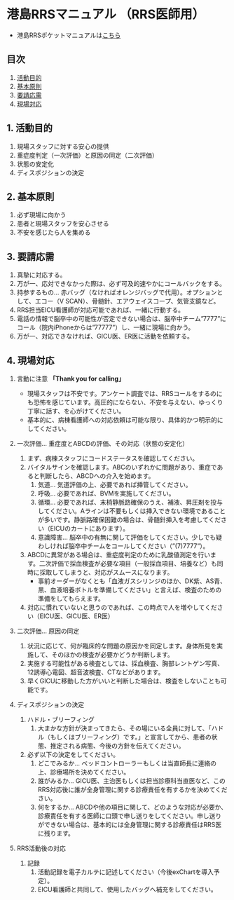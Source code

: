 # 港島RRSマニュアル （RRS医師用）
* 港島RRSポケットマニュアルは[こちら](MinatojimaRRT.pdf)

## 目次
1.	[活動目的](#1-活動目的)
2.	[基本原則](#2-基本原則)
3.	[要請応需](#3-要請応需)
4.	[現場対応](#4-現場対応)

## 1.	活動目的
1. 	現場スタッフに対する安心の提供
1.	重症度判定（一次評価）と原因の同定（二次評価）
1.	状態の安定化
1.	ディスポジションの決定

## 2.	基本原則
1. 必ず現場に向かう
1. 患者と現場スタッフを安心させる
1. 不安を感じたら人を集める

## 3.	要請応需
1. 真摯に対応する。
1. 万が一、応対できなかった際は、必ず可及的速やかにコールバックをする。
1. 持参するもの… 赤バッグ（なければオレンジバッグで代用）。オプションとして、エコー（V SCAN）、骨髄針、エアウェイスコープ、気管支鏡など。
1. RRS担当EICU看護師が対応可能であれば、一緒に行動する。
1. 電話の情報で脳卒中の可能性が否定できない場合は、脳卒中チーム”7777”にコール（院内iPhoneからは”77777”）し、一緒に現場に向かう。
1. 万が一、対応できなければ、GICU医、ER医に活動を依頼する。

## 4.	現場対応
1. 言動に注意 __「Thank you for calling」__
    - 現場スタッフは不安です。アンケート調査では、RRSコールをするのにも恐怖を感じています。高圧的にならない、不安を与えない、ゆっくり丁寧に話す、を心がけてください。
    - 基本的に、病棟看護師への対応依頼は可能な限り、具体的かつ明示的にしてください。

1. 一次評価… 重症度とABCDの評価、その対応（状態の安定化）
    1. まず、病棟スタッフにコードステータスを確認してください。
    1. バイタルサインを確認します。ABCのいずれかに問題があり、重症であると判断したら、ABCDへの介入を始めます。
        1. 気道… 気道評価の上、必要であれば挿管してください。
        2.	呼吸… 必要であれば、BVMを実施してください。
        3.	循環… 必要であれば、末梢静脈路確保のうえ、補液、昇圧剤を投与してください。Aラインは不要もしくは挿入できない環境であることが多いです。静脈路確保困難の場合は、骨髄針挿入を考慮してください（EICUのカートにあります）。
        4.	意識障害… 脳卒中の有無に関して評価をしてください。少しでも疑わしければ脳卒中チームをコールしてください（”(7)7777”）。
    1. ABCDに異常がある場合は、重症度判定のために乳酸値測定を行います。二次評価で採血検査が必要な項目（一般採血項目、培養など）も同時に採取してしまうと、対応がスムースになります。
        - 事前オーダーがなくとも「血液ガスシリンジのほか、DK紫、AS青、黒、血液培養ボトルを準備してください」と言えば、検査のための準備をしてもらえます。
    1. 対応に慣れていないと思うのであれば、この時点で人を増やしてください（EICU医、GICU医、ER医）

1. 二次評価… 原因の同定
    1. 状況に応じて、何が臨床的な問題の原因かを同定します。身体所見を実施して、そのほかの検査が必要かどうか判断します。
    1. 実施する可能性がある検査としては、採血検査、胸部レントゲン写真、12誘導心電図、超音波検査、CTなどがあります。
    1. 早くGICUに移動した方がいいと判断した場合は、検査をしないことも可能です。

1. ディスポジションの決定
    1. ハドル・ブリーフィング
        1.	大まかな方針が決まってきたら、その場にいる全員に対して、「ハドル（もしくはブリーフィング）です。」と宣言してから、患者の状態、推定される病態、今後の方針を伝えてください。
    1. 必ず以下の決定をしてください。
        1.	どこでみるか… ベッドコントローラーもしくは当直師長に連絡の上、診療場所を決めてください。
        2.	誰がみるか… GICU医、主治医もしくは担当診療科当直医など、このRRS対応後に誰が全身管理に関する診療責任を有するかを決めてください。
        3.	何をするか… ABCDや他の項目に関して、どのような対応が必要か、診療責任を有する医師に口頭で申し送りをしてください。申し送りができない場合は、基本的には全身管理に関する診療責任はRRS医に残ります。
1. RRS活動後の対応
    1. 記録
        1. 活動記録を電子カルテに記述してください（今後exChartを導入予定）。
        2.	EICU看護師と共同して、使用したバッグへ補充をしてください。
